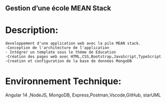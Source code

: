 ## Gestion d’une école MEAN Stack

  # Description:
    developpement d'une application web avec la pile MEAN stack.
    -Conception de l'architecture de l'application
    - Intégrer un template sous le thème de Education
    -Création des pages web avec HTML,CSS,Bootstrap,JavaScript,TypeScript
    -Creation et configuration de la base de données MongoDB


 # Environnement Technique:
 Angular 14 ,NodeJS, MongoDB, Express,Postman,Vscode,GitHub, starUML

